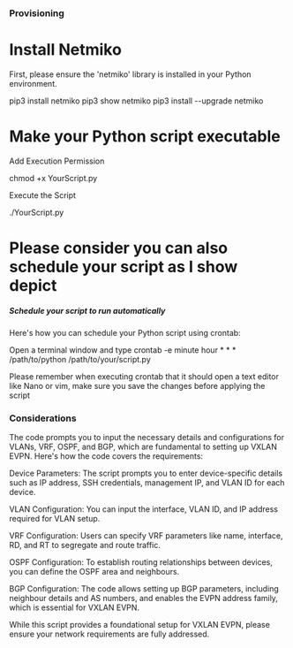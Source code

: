 


### Provisioning


# Install Netmiko

 First, please ensure the 'netmiko' library is installed in your Python environment.

pip3 install netmiko
pip3 show netmiko
pip3 install --upgrade netmiko


# Make your Python script executable

Add Execution Permission

chmod +x YourScript.py

Execute the Script

./YourScript.py

# Please consider you can also schedule your script as I show depict 

##### Schedule your script to run automatically 


Here's how you can schedule your Python script using crontab:


Open a terminal window and type
crontab -e
minute hour * * * /path/to/python /path/to/your/script.py

Please remember when executing crontab that it should open a text editor like Nano or vim, 
make sure you save the changes before applying the script





### Considerations



The code prompts you to input the necessary details and configurations for VLANs, VRF, OSPF, and BGP, which are fundamental to setting up VXLAN EVPN. Here's how the code covers the requirements:

Device Parameters: The script prompts you to enter device-specific details such as IP address, SSH credentials, management IP, and VLAN ID for each device.

VLAN Configuration: You can input the interface, VLAN ID, and IP address required for VLAN setup.

VRF Configuration: Users can specify VRF parameters like name, interface, RD, and RT to segregate and route traffic.

OSPF Configuration: To establish routing relationships between devices, you can define the OSPF area and neighbours.

BGP Configuration: The code allows setting up BGP parameters, including neighbour details and AS numbers, and enables the EVPN address family, which is essential for VXLAN EVPN.

While this script provides a foundational setup for VXLAN EVPN, please ensure your network requirements are fully addressed.
